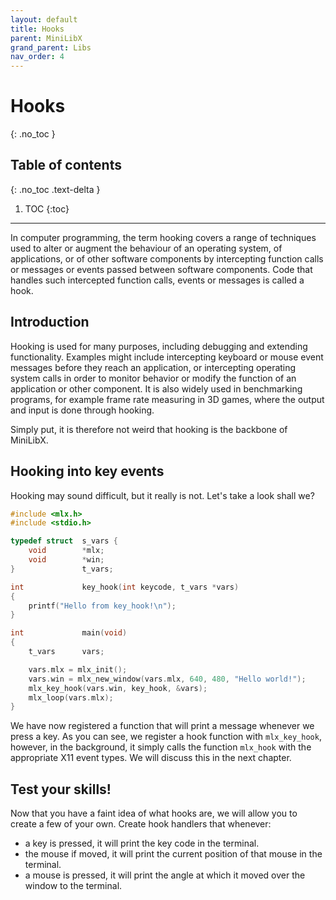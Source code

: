 ```yaml
---
layout: default
title: Hooks
parent: MiniLibX
grand_parent: Libs
nav_order: 4
---
```


# Hooks
{: .no_toc }

## Table of contents
{: .no_toc .text-delta }

1. TOC
{:toc}

---

In computer programming, the term hooking covers a range of techniques used to
alter or augment the behaviour of an operating system, of applications, or of
other software components by intercepting function calls or messages or events
passed between software components. Code that handles such intercepted function
calls, events or messages is called a hook.

## Introduction

Hooking is used for many purposes, including debugging and extending
functionality. Examples might include intercepting keyboard or mouse event
messages before they reach an application, or intercepting operating system
calls in order to monitor behavior or modify the function of an application or
other component. It is also widely used in benchmarking programs, for example
frame rate measuring in 3D games, where the output and input is done through
hooking.

Simply put, it is therefore not weird that hooking is the backbone of MiniLibX.

## Hooking into key events

Hooking may sound difficult, but it really is not. Let's take a look shall
we?

```c
#include <mlx.h>
#include <stdio.h>

typedef struct  s_vars {
    void        *mlx;
    void        *win;
}               t_vars;

int             key_hook(int keycode, t_vars *vars)
{
    printf("Hello from key_hook!\n");
}

int             main(void)
{
    t_vars      vars;

    vars.mlx = mlx_init();
    vars.win = mlx_new_window(vars.mlx, 640, 480, "Hello world!");
    mlx_key_hook(vars.win, key_hook, &vars);
    mlx_loop(vars.mlx);
} 
```

We have now registered a function that will print a message whenever we press
a key. As you can see, we register a hook function with `mlx_key_hook`, however,
in the background, it simply calls the function `mlx_hook` with the appropriate
X11 event types. We will discuss this in the next chapter.

## Test your skills!

Now that you have a faint idea of what hooks are, we will allow you to create a
few of your own. Create hook handlers that whenever:
- a key is pressed, it will print the key code in the terminal.
- the mouse if moved, it will print the current position of that mouse in the
terminal.
- a mouse is pressed, it will print the angle at which it moved over the window
to the terminal.


